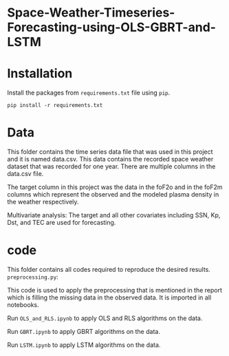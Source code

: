 # Space-Weather-Timeseries-Forecasting-using-OLS-GBRT-and-LSTM
# Installation
Install the packages from `requirements.txt` file using `pip`. 
```
pip install -r requirements.txt
```
# Data
This folder contains the time series data file that was used in this project and it is named data.csv. This data contains the recorded space weather dataset that was recorded for one year. 
There are multiple columns in the data.csv file. 

The target column in this project was the data in the foF2o and in the foF2m columns which represent the observed and the modeled plasma density in the weather respectively.  

Multivariate analysis: The target and all other covariates including SSN, Kp, Dst, and TEC are used for forecasting. 

# code 
This folder contains all codes required to reproduce the desired results. 
`preprocessing.py`: 

This code is used to apply the preprocessing that is mentioned in the report which is filling the missing data in the observed data. It is imported in all notebooks.

Run `OLS_and_RLS.ipynb` to apply OLS and RLS algorithms on the data. 

Run `GBRT.ipynb`  to apply GBRT algorithms on the data. 

Run `LSTM.ipynb` to apply LSTM algorithms on the data. 


 
